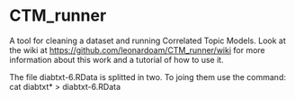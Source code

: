 # CTM_runner
A tool for cleaning a dataset and running Correlated Topic Models.
Look at the wiki at https://github.com/leonardoam/CTM_runner/wiki for more information about this work and a tutorial of how to use it.

The file diabtxt-6.RData is splitted in two. To joing them use the command:
cat diabtxt* > diabtxt-6.RData
